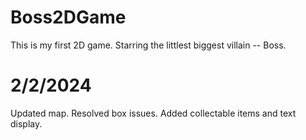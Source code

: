 # Boss2DGame
 This is my first 2D game. Starring the littlest biggest villain -- Boss. 
# 2/2/2024
 Updated map. Resolved box issues. Added collectable items and text display. 
 
